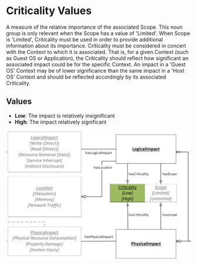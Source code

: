 # Criticality Values

A measure of the relative importance of the associated Scope. This noun group is only relevant when the Scope has a value of 'Limited'. When Scope is 'Limited', Criticality must be used in order to provide additional information about its importance. Criticality must be considered in concert with the Context to which it is associated. That is, for a given Context (such as Guest OS or Application), the Criticality should reflect how significant an associated impact could be for the specific Context. An impact in a 'Guest OS' Context may be of lower significance than the same impact in a 'Host OS' Context and should be reflected accordingly by its associated Criticality.

## Values

- **Low**:  The impact is relatively insignificant
- **High**:  The impact relatively significant

![Criticality Graph](../figures/graphsnippets/CriticalitySnippet.png "Criticality Graph")
